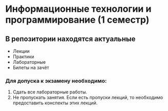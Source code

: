 # Информационные технологии и программирование (1 семестр)

## В репозитории находятся актуальные
* Лекции
* Практики
* Лабораторные
* Билеты на зачёт

### **Для допуска к экзамену необходимо:**
 1. Сдать все лабораторные работы.
 2. Не пропускать занятия. Если есть пропуски лекций, то необходимо предоставить конспекты этих лекций.